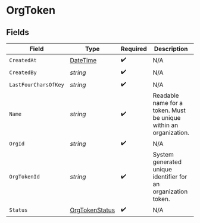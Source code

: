 # OrgToken


## Fields

| Field                                                                                 | Type                                                                                  | Required                                                                              | Description                                                                           | Example                                                                               |
| ------------------------------------------------------------------------------------- | ------------------------------------------------------------------------------------- | ------------------------------------------------------------------------------------- | ------------------------------------------------------------------------------------- | ------------------------------------------------------------------------------------- |
| `CreatedAt`                                                                           | [DateTime](https://learn.microsoft.com/en-us/dotnet/api/system.datetime?view=net-5.0) | :heavy_check_mark:                                                                    | N/A                                                                                   |                                                                                       |
| `CreatedBy`                                                                           | *string*                                                                              | :heavy_check_mark:                                                                    | N/A                                                                                   | noreply@hathora.dev                                                                   |
| `LastFourCharsOfKey`                                                                  | *string*                                                                              | :heavy_check_mark:                                                                    | N/A                                                                                   |                                                                                       |
| `Name`                                                                                | *string*                                                                              | :heavy_check_mark:                                                                    | Readable name for a token. Must be unique within an organization.                     | ci-token                                                                              |
| `OrgId`                                                                               | *string*                                                                              | :heavy_check_mark:                                                                    | N/A                                                                                   |                                                                                       |
| `OrgTokenId`                                                                          | *string*                                                                              | :heavy_check_mark:                                                                    | System generated unique identifier for an organization token.                         | org-token-af469a92-5b45-4565-b3c4-b79878de67d2                                        |
| `Status`                                                                              | [OrgTokenStatus](../../Models/Shared/OrgTokenStatus.md)                               | :heavy_check_mark:                                                                    | N/A                                                                                   |                                                                                       |